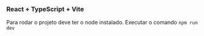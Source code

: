 ### React + TypeScript + Vite

Para rodar o projeto deve ter o node instalado.
Executar o comando `npm run dev`
